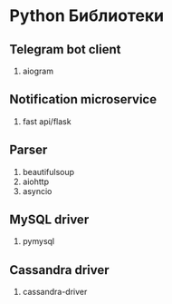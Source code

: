 # Python Библиотеки 

## Telegram bot client
1. aiogram

## Notification microservice
1. fast api/flask
   
## Parser
1. beautifulsoup
2. aiohttp
3. asyncio

## MySQL driver
1. pymysql

## Cassandra driver
1. cassandra-driver